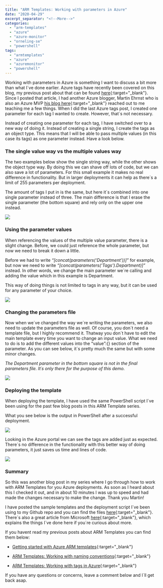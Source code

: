 ```yaml
---
title: "ARM Templates: Working with parameters in Azure"
date: "2020-04-29"
excerpt_separator: "<!--More-->"
categories: 
  - "arm-templates"
  - "azure"
  - "azure-monitor"
  - "orneling-se"
  - "powershell"
tags: 
  - "armtemplates"
  - "azure"
  - "azuremonitor"
  - "powershell"
---
```


Working with parameters in Azure is something I want to discuss a bit more than what I´ve done earlier. Azure tags have recently been covered on this blog, my previous post about that can be found [here](https://blog.orneling.se/2020/04/arm-templates-working-with-tags-in-azure/){:target="_blank"}. Since I posted that article, I had another Azure blogger, Martin Ehrnst who is also an Azure MVP [his blog here](https://adatum.no/){:target="_blank"} reached out to me teaching me a few things. When I did the last Azure tags post, I created one parameter for each tag I wanted to create. However, that´s not necessary.

Instead of creating one parameter for each tag, I have switched over to a new way of doing it. Instead of creating a single string, I create the tags as an object type. This means that I will be able to pass multiple values (in this case its tags) as one parameter instead. Have a look below.
<!--More-->
### **The single value way vs the multiple values way**

The two examples below show the single string way, while the other shows the object type way. By doing this we can shave off lots of code, but we can also save a lot of parameters. For this small example it makes no real difference in functionality. But in larger deployments it can help as there´s a limit of 255 parameters per deployment.

The amount of tags I put in is the same, but here it´s combined into one single parameter instead of three. The main difference is that I erase the single parameter (the bottom square) and rely only on the upper one instead.

![](https://blog.orneling.se/assets/images/2020/04/parameters-1.png)

### **Using the parameter values**

When referencing the values of the multiple value parameter, there is a slight change. Before, we could just reference the whole parameter, but now we need to break it down a little.

Before we had to write _“\[concat(parameters(‘Department’))\]”_ for example, but now we need to write _“\[concat(parameters(‘Tags’).Department)\]”_ instead. In other words, we change the main parameter we´re calling and adding the value which in this example is Department.

This way of doing things is not limited to tags in any way, but it can be used for any parameter of your choice.

![](https://blog.orneling.se/assets/images/2020/04/parameters-2.png)

### **Changing the parameters file**

Now when we´ve changed the way we´re writing the parameters, we also need to update the parameters file as well. Of course, you don´t need a template file, but I highly recommend it. Thatway you don´t have to edit the main template every time you want to change an input value. What we need to do is to add the different values into the “value”:{} section of the parameter. As you can see below, it´s pretty much the same but with some minor changes.

_The Department parameter in the bottom square is not in the final parameters file. It´s only there for the purpose of this demo._

![](https://blog.orneling.se/assets/images/2020/04/parameters-3.png)

### **Deploying the template**

When deploying the template, I have used the same PowerShell script I´ve been using for the past few blog posts in this ARM Template series.

What you see below is the output in PowerShell after a successful deployment.

![](https://blog.orneling.se/assets/images/2020/04/parameters-4.png)

Looking in the Azure portal we can see the tags are added just as expected. There´s no difference in the functionality with this better way of doing parameters, it just saves us time and lines of code.

![](https://blog.orneling.se/assets/images/2020/04/parameters-5.png)

### **Summary**

So this was another blog post in my series where I go through how to work with ARM Templates for you Azure deployments. As soon as I heard about this I checked it out, and in about 10 minutes I was up to speed and had made the changes necessary to make the change. Thank you Martin!

I have posted the sample templates and the deployment script I´ve been using to my Github repo and you can find the files [here](https://github.com/DanielOrneling/BlogSamples/tree/master/ConcatenateSampleTags){:target="_blank"}. There´s also a great article from Microsoft [here](https://docs.microsoft.com/en-us/azure/architecture/building-blocks/extending-templates/objects-as-parameters){:target="_blank"}, which explains the things I´ve done here if you´re curious about more.

If you havent read my previous posts about ARM Templates you can find them below:

- [Getting started with Azure ARM templates](https://blog.orneling.se/2020/03/getting-started-with-azure-arm-templates/){:target="_blank"}

- [ARM Templates: Working with naming conventions](https://blog.orneling.se/2020/03/arm-templates-working-with-naming-conventions/){:target="_blank"}

- [ARM Templates: Working with tags in Azure](https://blog.orneling.se/2020/04/arm-templates-working-with-tags-in-azure/){:target="_blank"}

If you have any questions or concerns, leave a comment below and I´ll get back asap.
